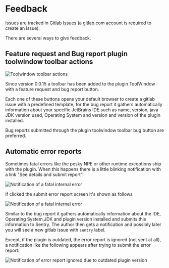# Feedback

Issues are tracked in [Gitlab Issues](https://gitlab.com/pablomxnl/gitlab-yaml-pipeline-lint/-/issues)
(a gitlab.com account is required to create an issue).

There are several ways to give feedback.

## Feature request and Bug report plugin toolwindow toolbar actions

<img src="toolbar_feedback_actions.png" alt="Toolwindow toolbar actions" />

Since version 0.0.15 a toolbar has been added to the plugin ToolWindow with a feature request and bug report button.

Each one of these buttons opens your default browser to create a gitlab issue with a predefined template,
for the bug report it gathers automatically information about your specific JetBrains IDE such as name, version,
java JDK version used, Operating System and version and version of the plugin installed.

Bug reports submitted through the plugin toolwindow toolbar bug button are preferred.

## Automatic error reports

Sometimes fatal errors like the pesky NPE or other runtime exceptions ship with the plugin. When this happens there is a little blinking notification with a link "See details and submit report".

<img src="error_handler_notification.png" alt="Notification of a fatal internal error" />

If clicked the submit error report screen it's shown as follows

<img src="error_handler_report.png" alt="Notification of a fatal internal error" />

Similar to the bug report it gathers automatically information about the IDE, Operating System,JDK and plugin version installed and submits this information to Sentry. The author then gets a notification and possibly later you will see a new gitlab issue with `sentry` label.

Except, if the plugin is outdated, the error report is ignored (not sent at all), 
a notification like the following appears after trying to submit the error report:

<img src="error_handler_report_outdated_version.png" alt="Notification of error report ignored due to outdated plugin version" />